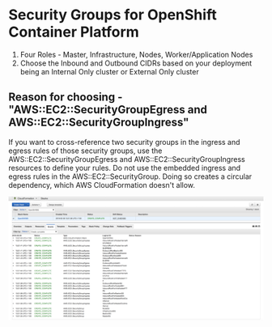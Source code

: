 # Security Groups for OpenShift Container Platform 

1. Four Roles - Master, Infrastructure, Nodes, Worker/Application Nodes
2. Choose the Inbound and Outbound CIDRs based on your deployment being an Internal Only cluster or External Only cluster 

## Reason for choosing - "AWS::EC2::SecurityGroupEgress and AWS::EC2::SecurityGroupIngress"

If you want to cross-reference two security groups in the ingress and egress rules of those security groups, use the AWS::EC2::SecurityGroupEgress and AWS::EC2::SecurityGroupIngress resources to define your rules. Do not use the embedded ingress and egress rules in the AWS::EC2::SecurityGroup. Doing so creates a circular dependency, which AWS CloudFormation doesn't allow.

![Alt text](output.png?raw=true "")
